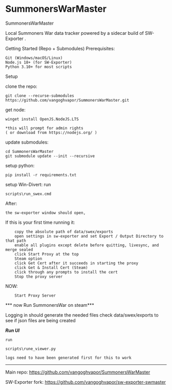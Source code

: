 # SummonersWarMaster
SummonersWarMaster

Local Summoners War data tracker powered by a sidecar build of SW-Exporter
.




Getting Started (Repo + Submodules)
Prerequisites:

    Git (Windows/macOS/Linux)
    Node.js 18+ (for SW-Exporter)
    Python 3.10+ for most scripts


Setup

clone the repo:

    git clone --recurse-submodules https://github.com/vangoghvapor/SummonersWarMaster.git


get node:

    winget install OpenJS.NodeJS.LTS

    *this will prompt for admin rights
    ( or download from https://nodejs.org/ )

update submodules:

    cd SummonersWarMaster
    git submodule update --init --recursive

setup python:

    pip install -r requirements.txt


setup Win-Divert:
    run

    scripts\run_swex.cmd
After:

    the sw-exporter window should open,

If this is your first time running it:

        copy the absolute path of data/swex/exports
        open settings in sw-exporter and set Export / Output Directory to that path
        enable all plugins except delete before quitting, livesync, and merge sealed
        click Start Proxy at the top
        Steam option
        click Get Cert after it succeeds in starting the proxy
        click Get & Install Cert (Steam)
        click through any prompts to install the cert
        Stop the proxy server

NOW:

        Start Proxy Server

*** now Run SummonersWar on steam***

Logging in should generate the needed files
check data/swex/exports to see if json files are being created


***Run UI***

    run

    scripts\rune_viewer.py
    
    logs need to have been generated first for this to work

***


Main repo: https://github.com/vangoghvapor/SummonersWarMaster

SW-Exporter fork: https://github.com/vangoghvapor/sw-exporter-swmaster


